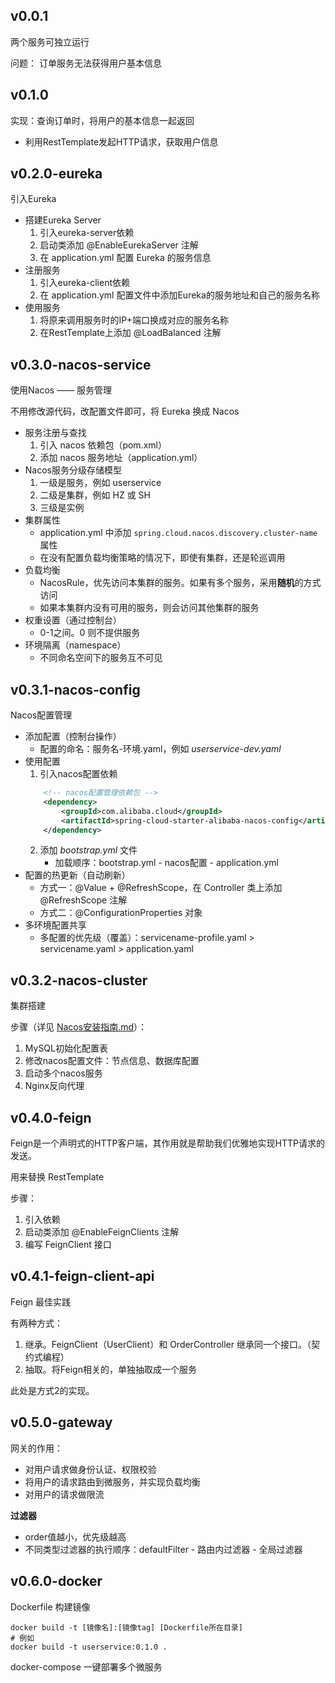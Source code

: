 ## v0.0.1
两个服务可独立运行

问题：
订单服务无法获得用户基本信息

## v0.1.0
实现：查询订单时，将用户的基本信息一起返回

- 利用RestTemplate发起HTTP请求，获取用户信息

## v0.2.0-eureka
引入Eureka

- 搭建Eureka Server
  1. 引入eureka-server依赖
  2. 启动类添加 @EnableEurekaServer 注解
  3. 在 application.yml 配置 Eureka 的服务信息
- 注册服务
  1. 引入eureka-client依赖
  2. 在 application.yml 配置文件中添加Eureka的服务地址和自己的服务名称
- 使用服务
  1. 将原来调用服务时的IP+端口换成对应的服务名称
  2. 在RestTemplate上添加 @LoadBalanced 注解

## v0.3.0-nacos-service
使用Nacos —— 服务管理

不用修改源代码，改配置文件即可，将 Eureka 换成 Nacos

- 服务注册与查找
  1. 引入 nacos 依赖包（pom.xml）
  2. 添加 nacos 服务地址（application.yml）
- Nacos服务分级存储模型
  1. 一级是服务，例如 userservice
  2. 二级是集群，例如 HZ 或 SH
  3. 三级是实例
- 集群属性
  - application.yml 中添加 `spring.cloud.nacos.discovery.cluster-name` 属性
  - 在没有配置负载均衡策略的情况下，即使有集群，还是轮巡调用
- 负载均衡
  - NacosRule，优先访问本集群的服务。如果有多个服务，采用**随机**的方式访问
  - 如果本集群内没有可用的服务，则会访问其他集群的服务
- 权重设置（通过控制台）
  - 0-1之间。0 则不提供服务
- 环境隔离（namespace）
  - 不同命名空间下的服务互不可见

## v0.3.1-nacos-config
Nacos配置管理

- 添加配置（控制台操作）
  - 配置的命名：服务名-环境.yaml，例如 _userservice-dev.yaml_
- 使用配置
  1. 引入nacos配置依赖
    ```xml
        <!-- nacos配置管理依赖包 -->
        <dependency>
            <groupId>com.alibaba.cloud</groupId>
            <artifactId>spring-cloud-starter-alibaba-nacos-config</artifactId>
        </dependency>

  ```
  2. 添加 _bootstrap.yml_ 文件
     - 加载顺序：bootstrap.yml - nacos配置 - application.yml
- 配置的热更新（自动刷新）
  - 方式一：@Value + @RefreshScope，在 Controller 类上添加 @RefreshScope 注解
  - 方式二：@ConfigurationProperties 对象
- 多环境配置共享
  - 多配置的优先级（覆盖）：servicename-profile.yaml > servicename.yaml > application.yaml

## v0.3.2-nacos-cluster
集群搭建

步骤（详见 [Nacos安装指南.md](./Nacos安装指南.md)）：
1. MySQL初始化配置表
2. 修改nacos配置文件：节点信息、数据库配置
3. 启动多个nacos服务
4. Nginx反向代理


## v0.4.0-feign
Feign是一个声明式的HTTP客户端，其作用就是帮助我们优雅地实现HTTP请求的发送。

用来替换 RestTemplate 

步骤：
1. 引入依赖
2. 启动类添加 @EnableFeignClients 注解
3. 编写 FeignClient 接口

## v0.4.1-feign-client-api
Feign 最佳实践

有两种方式：
1. 继承。FeignClient（UserClient）和 OrderController 继承同一个接口。（契约式编程）
2. 抽取。将Feign相关的，单独抽取成一个服务

此处是方式2的实现。

## v0.5.0-gateway
网关的作用：
- 对用户请求做身份认证、权限校验
- 将用户的请求路由到微服务，并实现负载均衡
- 对用户的请求做限流

**过滤器**
- order值越小，优先级越高
- 不同类型过滤器的执行顺序：defaultFilter - 路由内过滤器 - 全局过滤器

## v0.6.0-docker

Dockerfile 构建镜像

```shell
docker build -t [镜像名]:[镜像tag] [Dockerfile所在目录]
# 例如
docker build -t userservice:0.1.0 .
```

docker-compose 一键部署多个微服务